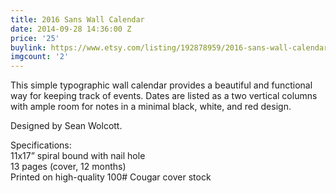 ```yaml
---
title: 2016 Sans Wall Calendar
date: 2014-09-28 14:36:00 Z
price: '25'
buylink: https://www.etsy.com/listing/192878959/2016-sans-wall-calendar?ref=listing-shop-header-1
imgcount: '2'
---
```


This simple typographic wall calendar provides a beautiful and functional way for keeping track of events. Dates are listed as a two vertical columns with ample room for notes in a minimal black, white, and red design. 

Designed by Sean Wolcott. 

Specifications:  
11x17” spiral bound with nail hole   
13 pages (cover, 12 months)   
Printed on high-quality 100# Cougar cover stock
